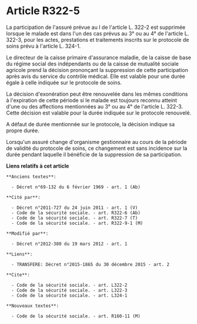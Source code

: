 # Article R322-5

La participation de l'assuré prévue au I de l'article L. 322-2 est supprimée lorsque le malade est dans l'un des cas prévus
au 3° ou au 4° de l'article L. 322-3, pour les actes, prestations et traitements inscrits sur le protocole de soins prévu à
l'article L. 324-1. 

Le directeur de la caisse primaire d'assurance maladie, de la caisse de base du régime social des  indépendants ou de la
caisse de mutualité sociale agricole  prend la décision prononçant la suppression de cette participation après avis du
service du contrôle médical. Elle est valable pour une durée égale à celle indiquée sur le protocole de soins. 

La décision d'exonération peut être renouvelée dans les mêmes conditions à l'expiration de cette période si le malade est
toujours reconnu atteint d'une ou des affections mentionnées au 3° ou au 4° de l'article L. 322-3. Cette décision est valable
pour la durée indiquée sur le protocole renouvelé.

A défaut de durée mentionnée sur le protocole, la décision indique sa propre durée.

Lorsqu'un  assuré change d'organisme gestionnaire au cours de la période de  validité du protocole de soins, ce changement
est sans incidence sur la  durée pendant laquelle il bénéficie de la suppression de sa  participation.

**Liens relatifs à cet article**

	**Anciens textes**:

	  - Décret n°69-132 du 6 février 1969 - art. 1 (Ab)

	**Cité par**:

	  - Décret n°2011-727 du 24 juin 2011 - art. 1 (V)
	  - Code de la sécurité sociale. - art. R322-6 (Ab)
	  - Code de la sécurité sociale. - art. R322-7 (T)
	  - Code de la sécurité sociale. - art. R322-9-1 (M)

	**Modifié par**:

	  - Décret n°2012-380 du 19 mars 2012 - art. 1

	**Liens**:

	  - TRANSFERE: Décret n°2015-1865 du 30 décembre 2015 - art. 2

	**Cite**:

	  - Code de la sécurité sociale. - art. L322-2
	  - Code de la sécurité sociale. - art. L322-3
	  - Code de la sécurité sociale. - art. L324-1

	**Nouveaux textes**:

	  - Code de la sécurité sociale. - art. R160-11 (M)
